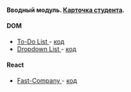 
#### Вводный модуль. [ Карточка студента](https://daryasokolova04.github.io/FrontendProjects/).

#### DOM 
- [ To-Do List ](https://daryasokolova04.github.io/DOM/) - [код](https://github.com/daryasokolova04/DOM)
- [ Dropdown List ](https://daryasokolova04.github.io/dropdown/) - [код](https://github.com/daryasokolova04/dropdown)

#### React
- [ Fast-Company ](https://daryasokolova04.github.io/fast-company/) - [код](https://github.com/daryasokolova04/fast-company)
